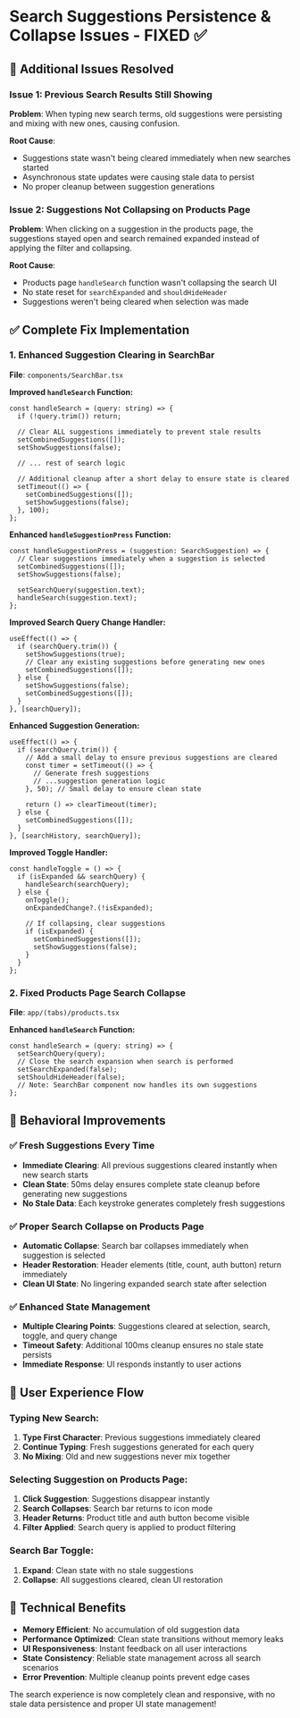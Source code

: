 # Search Suggestions Persistence & Collapse Issues - FIXED ✅

## 🐛 **Additional Issues Resolved**

### Issue 1: Previous Search Results Still Showing
**Problem**: When typing new search terms, old suggestions were persisting and mixing with new ones, causing confusion.

**Root Cause**: 
- Suggestions state wasn't being cleared immediately when new searches started
- Asynchronous state updates were causing stale data to persist
- No proper cleanup between suggestion generations

### Issue 2: Suggestions Not Collapsing on Products Page
**Problem**: When clicking on a suggestion in the products page, the suggestions stayed open and search remained expanded instead of applying the filter and collapsing.

**Root Cause**: 
- Products page `handleSearch` function wasn't collapsing the search UI
- No state reset for `searchExpanded` and `shouldHideHeader`
- Suggestions weren't being cleared when selection was made

## ✅ **Complete Fix Implementation**

### 1. Enhanced Suggestion Clearing in SearchBar
**File**: `components/SearchBar.tsx`

**Improved `handleSearch` Function:**
```tsx
const handleSearch = (query: string) => {
  if (!query.trim()) return;

  // Clear ALL suggestions immediately to prevent stale results
  setCombinedSuggestions([]);
  setShowSuggestions(false);

  // ... rest of search logic

  // Additional cleanup after a short delay to ensure state is cleared
  setTimeout(() => {
    setCombinedSuggestions([]);
    setShowSuggestions(false);
  }, 100);
};
```

**Enhanced `handleSuggestionPress` Function:**
```tsx
const handleSuggestionPress = (suggestion: SearchSuggestion) => {
  // Clear suggestions immediately when a suggestion is selected
  setCombinedSuggestions([]);
  setShowSuggestions(false);
  
  setSearchQuery(suggestion.text);
  handleSearch(suggestion.text);
};
```

**Improved Search Query Change Handler:**
```tsx
useEffect(() => {
  if (searchQuery.trim()) {
    setShowSuggestions(true);
    // Clear any existing suggestions before generating new ones
    setCombinedSuggestions([]);
  } else {
    setShowSuggestions(false);
    setCombinedSuggestions([]);
  }
}, [searchQuery]);
```

**Enhanced Suggestion Generation:**
```tsx
useEffect(() => {
  if (searchQuery.trim()) {
    // Add a small delay to ensure previous suggestions are cleared
    const timer = setTimeout(() => {
      // Generate fresh suggestions
      // ...suggestion generation logic
    }, 50); // Small delay to ensure clean state

    return () => clearTimeout(timer);
  } else {
    setCombinedSuggestions([]);
  }
}, [searchHistory, searchQuery]);
```

**Improved Toggle Handler:**
```tsx
const handleToggle = () => {
  if (isExpanded && searchQuery) {
    handleSearch(searchQuery);
  } else {
    onToggle();
    onExpandedChange?.(!isExpanded);
    
    // If collapsing, clear suggestions
    if (isExpanded) {
      setCombinedSuggestions([]);
      setShowSuggestions(false);
    }
  }
};
```

### 2. Fixed Products Page Search Collapse
**File**: `app/(tabs)/products.tsx`

**Enhanced `handleSearch` Function:**
```tsx
const handleSearch = (query: string) => {
  setSearchQuery(query);
  // Close the search expansion when search is performed
  setSearchExpanded(false);
  setShouldHideHeader(false);
  // Note: SearchBar component now handles its own suggestions
};
```

## 🎯 **Behavioral Improvements**

### ✅ **Fresh Suggestions Every Time**
- **Immediate Clearing**: All previous suggestions cleared instantly when new search starts
- **Clean State**: 50ms delay ensures complete state cleanup before generating new suggestions
- **No Stale Data**: Each keystroke generates completely fresh suggestions

### ✅ **Proper Search Collapse on Products Page**
- **Automatic Collapse**: Search bar collapses immediately when suggestion is selected
- **Header Restoration**: Header elements (title, count, auth button) return immediately
- **Clean UI State**: No lingering expanded search state after selection

### ✅ **Enhanced State Management**
- **Multiple Clearing Points**: Suggestions cleared at selection, search, toggle, and query change
- **Timeout Safety**: Additional 100ms cleanup ensures no stale state persists
- **Immediate Response**: UI responds instantly to user actions

## 📱 **User Experience Flow**

### **Typing New Search:**
1. **Type First Character**: Previous suggestions immediately cleared
2. **Continue Typing**: Fresh suggestions generated for each query
3. **No Mixing**: Old and new suggestions never mix together

### **Selecting Suggestion on Products Page:**
1. **Click Suggestion**: Suggestions disappear instantly
2. **Search Collapses**: Search bar returns to icon mode
3. **Header Returns**: Product title and auth button become visible
4. **Filter Applied**: Search query is applied to product filtering

### **Search Bar Toggle:**
1. **Expand**: Clean state with no stale suggestions
2. **Collapse**: All suggestions cleared, clean UI restoration

## 🚀 **Technical Benefits**

- **Memory Efficient**: No accumulation of old suggestion data
- **Performance Optimized**: Clean state transitions without memory leaks
- **UI Responsiveness**: Instant feedback on all user interactions
- **State Consistency**: Reliable state management across all search scenarios
- **Error Prevention**: Multiple cleanup points prevent edge cases

The search experience is now completely clean and responsive, with no stale data persistence and proper UI state management!
